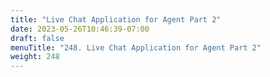 ```yaml
---
title: "Live Chat Application for Agent Part 2"
date: 2023-05-26T10:46:39-07:00
draft: false
menuTitle: "248. Live Chat Application for Agent Part 2"
weight: 248
---
```


